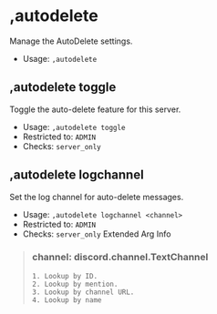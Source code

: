 # ,autodelete
Manage the AutoDelete settings.<br/>
 - Usage: `,autodelete`
## ,autodelete toggle
Toggle the auto-delete feature for this server.<br/>
 - Usage: `,autodelete toggle`
 - Restricted to: `ADMIN`
 - Checks: `server_only`
## ,autodelete logchannel
Set the log channel for auto-delete messages.<br/>
 - Usage: `,autodelete logchannel <channel>`
 - Restricted to: `ADMIN`
 - Checks: `server_only`
Extended Arg Info
> ### channel: discord.channel.TextChannel
> 
> 
>     1. Lookup by ID.
>     2. Lookup by mention.
>     3. Lookup by channel URL.
>     4. Lookup by name
> 
>     
